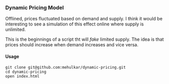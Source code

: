 ### Dynamic Pricing Model

Offlined, prices fluctuated based on demand and supply. I think it would be interesting to see a simulation of this effect online where supply is unlimited. 
 
This is the beginnings of a script tht will _fake_ limited supply. The idea is that prices should increase when demand increases and vice versa. 

#### Usage

```
git clone git@github.com:mehulkar/dynamic-pricing.git
cd dynamic-pricing
open index.html
```
